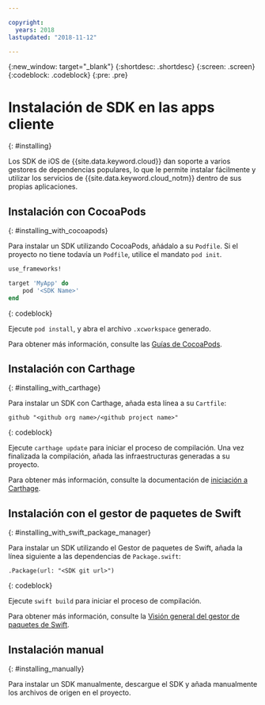 ```yaml
---

copyright:
  years: 2018
lastupdated: "2018-11-12"

---
```

{:new_window: target="_blank"}
{:shortdesc: .shortdesc}
{:screen: .screen}
{:codeblock: .codeblock}
{:pre: .pre}

# Instalación de SDK en las apps cliente
{: #installing}

Los SDK de iOS de {{site.data.keyword.cloud}} dan soporte a varios gestores de dependencias populares, lo que le permite instalar fácilmente y utilizar los servicios de {{site.data.keyword.cloud_notm}} dentro de sus propias aplicaciones.

## Instalación con CocoaPods
{: #installing_with_cocoapods}

Para instalar un SDK utilizando CocoaPods, añádalo a su `Podfile`. Si el proyecto no tiene todavía un `Podfile`, utilice el mandato `pod init`.
```ruby
use_frameworks!

target 'MyApp' do
    pod '<SDK Name>'
end
```
{: codeblock}

Ejecute `pod install`, y abra el archivo `.xcworkspace` generado.

Para obtener más información, consulte las [Guías de CocoaPods](https://guides.cocoapods.org/using/index.html).

## Instalación con Carthage
{: #installing_with_carthage}

Para instalar un SDK con Carthage, añada esta línea a su `Cartfile`:
```
github "<github org name>/<github project name>"
```
{: codeblock}

Ejecute `carthage update` para iniciar el proceso de compilación. Una vez finalizada la compilación, añada las infraestructuras generadas a su proyecto. 

Para obtener más información, consulte la documentación de [iniciación a Carthage](https://github.com/Carthage/Carthage#getting-started).

## Instalación con el gestor de paquetes de Swift
{: #installing_with_swift_package_manager}

Para instalar un SDK utilizando el Gestor de paquetes de Swift, añada la línea siguiente a las dependencias de `Package.swift`:
```
.Package(url: "<SDK git url>")
```
{: codeblock}

Ejecute `swift build` para iniciar el proceso de compilación.

Para obtener más información, consulte la [Visión general del gestor de paquetes de Swift](https://swift.org/package-manager/).

## Instalación manual
{: #installing_manually}

Para instalar un SDK manualmente, descargue el SDK y añada manualmente los archivos de origen en el proyecto.
